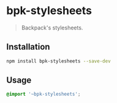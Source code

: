 # bpk-stylesheets

> Backpack's stylesheets.

## Installation

```sh
npm install bpk-stylesheets --save-dev
```

## Usage

```scss
@import '~bpk-stylesheets';
```
